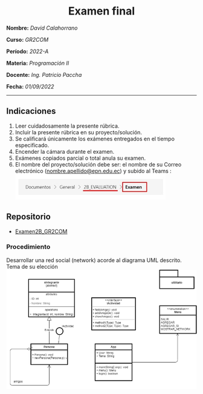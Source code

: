 <h1><center> Examen final </center></h1> 

**Nombre:** 
    *David Calahorrano*

**Curso:**
    *GR2COM*

**Período:**
    *2022-A*

**Materia:**
    *Programación II*

**Docente:** 
    *Ing. Patricio Paccha*

**Fecha:** 
    *01/09/2022*

____________

## Indicaciones
1. Leer cuidadosamente la presente rúbrica.
2. Incluir la presente rúbrica en su proyecto/solución.
3. Se calificará únicamente los exámenes entregados en el tiempo especificado.
4. Encender la cámara durante el examen.
5. Exámenes copiados parcial o total anula su examen.
6. El nombre del proyecto/solución debe ser: el nombre de su Correo electrónico (nombre.apellido@epn.edu.ec) y subido al
Teams :
![Paso](image/paso.jpg)


## Repositorio
- [Examen2B_GR2COM](https://github.com/Davich0/Examen2B_GR2COM.git)

### Procedimiento
Desarrollar una red social (network) acorde al diagrama UML descrito. Tema de su elección
![UML](image/UML.png)

